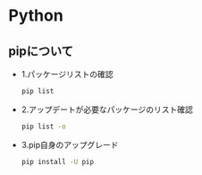 # Python

## pipについて

- 1.パッケージリストの確認

    ```sh
    pip list
    ```

- 2.アップデートが必要なパッケージのリスト確認

    ```sh
    pip list -o
    ```

- 3.pip自身のアップグレード

    ```sh
    pip install -U pip
    ```
